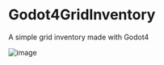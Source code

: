 # Godot4GridInventory
A simple grid inventory made with Godot4

![image](https://github.com/zMenta/Godot4GridInventory/assets/70714721/10e0261f-6947-4632-b1bf-b8d51ed06368)
